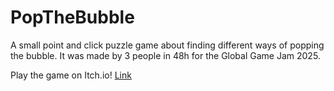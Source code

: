 # PopTheBubble

A small point and click puzzle game about finding different ways of popping the bubble. It was made by 3 people in 48h for the Global Game Jam 2025.

Play the game on Itch.io! 
[Link](https://aniveal.itch.io/pop-the-bubble)
